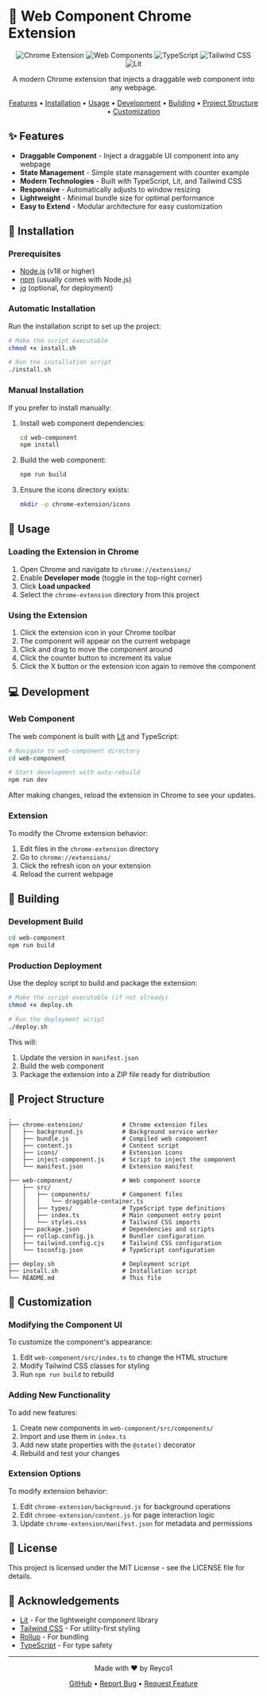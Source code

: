 # 🧩 Web Component Chrome Extension

<div align="center">

![Chrome Extension](https://img.shields.io/badge/Chrome-Extension-4285F4?style=for-the-badge&logo=google-chrome&logoColor=white)
![Web Components](https://img.shields.io/badge/Web-Components-29ABE2?style=for-the-badge&logo=webcomponents.org&logoColor=white)
![TypeScript](https://img.shields.io/badge/TypeScript-007ACC?style=for-the-badge&logo=typescript&logoColor=white)
![Tailwind CSS](https://img.shields.io/badge/Tailwind_CSS-38B2AC?style=for-the-badge&logo=tailwind-css&logoColor=white)
![Lit](https://img.shields.io/badge/Lit-324FFF?style=for-the-badge&logo=lit&logoColor=white)

A modern Chrome extension that injects a draggable web component into any webpage.

[Features](#-features) •
[Installation](#-installation) •
[Usage](#-usage) •
[Development](#-development) •
[Building](#-building) •
[Project Structure](#-project-structure) •
[Customization](#-customization)

</div>

## ✨ Features

- **Draggable Component** - Inject a draggable UI component into any webpage
- **State Management** - Simple state management with counter example
- **Modern Technologies** - Built with TypeScript, Lit, and Tailwind CSS
- **Responsive** - Automatically adjusts to window resizing
- **Lightweight** - Minimal bundle size for optimal performance
- **Easy to Extend** - Modular architecture for easy customization

## 🔧 Installation

### Prerequisites

- [Node.js](https://nodejs.org/) (v18 or higher)
- [npm](https://www.npmjs.com/) (usually comes with Node.js)
- [jq](https://stedolan.github.io/jq/download/) (optional, for deployment)

### Automatic Installation

Run the installation script to set up the project:

```bash
# Make the script executable
chmod +x install.sh

# Run the installation script
./install.sh
```

### Manual Installation

If you prefer to install manually:

1. Install web component dependencies:

   ```bash
   cd web-component
   npm install
   ```
2. Build the web component:

   ```bash
   npm run build
   ```
3. Ensure the icons directory exists:

   ```bash
   mkdir -p chrome-extension/icons
   ```

## 🚀 Usage

### Loading the Extension in Chrome

1. Open Chrome and navigate to `chrome://extensions/`
2. Enable **Developer mode** (toggle in the top-right corner)
3. Click **Load unpacked**
4. Select the `chrome-extension` directory from this project

### Using the Extension

1. Click the extension icon in your Chrome toolbar
2. The component will appear on the current webpage
3. Click and drag to move the component around
4. Click the counter button to increment its value
5. Click the X button or the extension icon again to remove the component

## 💻 Development

### Web Component

The web component is built with [Lit](https://lit.dev/) and TypeScript:

```bash
# Navigate to web-component directory
cd web-component

# Start development with auto-rebuild
npm run dev
```

After making changes, reload the extension in Chrome to see your updates.

### Extension

To modify the Chrome extension behavior:

1. Edit files in the `chrome-extension` directory
2. Go to `chrome://extensions/`
3. Click the refresh icon on your extension
4. Reload the current webpage

## 🔨 Building

### Development Build

```bash
cd web-component
npm run build
```

### Production Deployment

Use the deploy script to build and package the extension:

```bash
# Make the script executable (if not already)
chmod +x deploy.sh

# Run the deployment script
./deploy.sh
```

This will:

1. Update the version in `manifest.json`
2. Build the web component
3. Package the extension into a ZIP file ready for distribution

## 📁 Project Structure

```
.
├── chrome-extension/           # Chrome extension files
│   ├── background.js           # Background service worker
│   ├── bundle.js               # Compiled web component
│   ├── content.js              # Content script
│   ├── icons/                  # Extension icons
│   ├── inject-component.js     # Script to inject the component
│   └── manifest.json           # Extension manifest
│
├── web-component/              # Web component source
│   ├── src/
│   │   ├── components/         # Component files
│   │   │   └── draggable-container.ts
│   │   ├── types/              # TypeScript type definitions
│   │   ├── index.ts            # Main component entry point
│   │   └── styles.css          # Tailwind CSS imports
│   ├── package.json            # Dependencies and scripts
│   ├── rollup.config.js        # Bundler configuration
│   ├── tailwind.config.cjs     # Tailwind CSS configuration
│   └── tsconfig.json           # TypeScript configuration
│
├── deploy.sh                   # Deployment script
├── install.sh                  # Installation script
└── README.md                   # This file
```

## 🎨 Customization

### Modifying the Component UI

To customize the component's appearance:

1. Edit `web-component/src/index.ts` to change the HTML structure
2. Modify Tailwind CSS classes for styling
3. Run `npm run build` to rebuild

### Adding New Functionality

To add new features:

1. Create new components in `web-component/src/components/`
2. Import and use them in `index.ts`
3. Add new state properties with the `@state()` decorator
4. Rebuild and test your changes

### Extension Options

To modify extension behavior:

1. Edit `chrome-extension/background.js` for background operations
2. Edit `chrome-extension/content.js` for page interaction logic
3. Update `chrome-extension/manifest.json` for metadata and permissions

## 📝 License

This project is licensed under the MIT License - see the LICENSE file for details.

## 🙏 Acknowledgements

- [Lit](https://lit.dev/) - For the lightweight component library
- [Tailwind CSS](https://tailwindcss.com/) - For utility-first styling
- [Rollup](https://rollupjs.org/) - For bundling
- [TypeScript](https://www.typescriptlang.org/) - For type safety

---

<div align="center">

<p>Made with ❤️ by Reyco1</p>
  <p>
    <a href="https://github.com/yourusername/web-component-extension">GitHub</a> •
    <a href="https://github.com/yourusername/web-component-extension/issues">Report Bug</a> •
    <a href="https://github.com/yourusername/web-component-extension/issues">Request Feature</a>
  </p>
</div>
